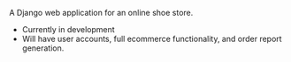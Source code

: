 A Django web application for an online shoe store. 
* Currently in development
* Will have user accounts, full ecommerce functionality, and order report generation.